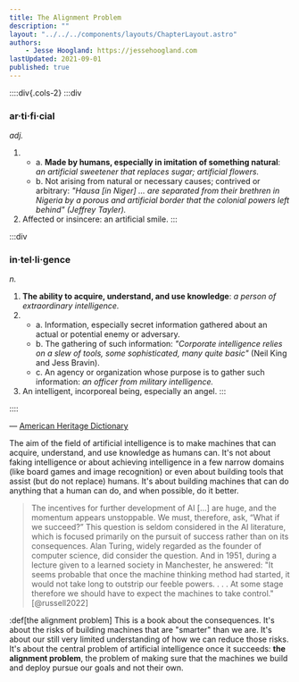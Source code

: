 ```yaml
---
title: The Alignment Problem
description: ""
layout: "../../../components/layouts/ChapterLayout.astro"
authors: 
    - Jesse Hoogland: https://jessehoogland.com
lastUpdated: 2021-09-01
published: true
---
```


::::div{.cols-2}
:::div
### ar·ti·fi·cial
*adj.*
1. - a. **Made by humans, especially in imitation of something natural**: *an artificial sweetener that replaces sugar; artificial flowers.*
    - b. Not arising from natural or necessary causes; contrived or arbitrary: *"Hausa [in Niger] ... are separated from their brethren in Nigeria by a porous and artificial border that the colonial powers left behind" (Jeffrey Tayler).*
2. Affected or insincere: an artificial smile.
:::

:::div
### in·tel·li·gence
*n.*
1. **The ability to acquire, understand, and use knowledge**: *a person of extraordinary intelligence.*
2. - a. Information, especially secret information gathered about an actual or potential enemy or adversary.
   - b. The gathering of such information: *"Corporate intelligence relies on a slew of tools, some sophisticated, many quite basic"* (Neil King and Jess Bravin).
   - c. An agency or organization whose purpose is to gather such information: *an officer from military intelligence.*
3. An intelligent, incorporeal being, especially an angel.
:::

::::

— [American Heritage Dictionary](https://www.ahdictionary.com/)


The aim of the field of artificial intelligence is to make machines that can acquire, understand, and use knowledge as humans can. It's not about faking intelligence or about achieving intelligence in a few narrow domains (like board games and image recognition) or even about building tools that assist (but do not replace) humans. It's about building machines that can do anything that a human can do, and when possible, do it better.

> The incentives for further development of AI [...] are huge, and the momentum appears unstoppable. We must, therefore, ask, “What if we succeed?” This question is seldom considered in the AI literature, which is focused primarily on the pursuit of success rather than on its consequences. Alan Turing, widely regarded as the founder of computer science, did consider the question. And in 1951, during a lecture given to a learned society in Manchester, he answered: "It seems probable that once the machine thinking method had started, it would not take long to outstrip our feeble powers. . . . At some stage therefore we should have to expect the machines to take control." [@russell2022]

:def[the alignment problem]
This is a book about the consequences. It's about the risks of building machines that are "smarter" than we are. It's about our still very limited understanding of how we can reduce those risks. It's about the central problem of artificial intelligence once it succeeds: **the alignment problem**, the problem of making sure that the machines we build and deploy pursue our goals and not their own.



